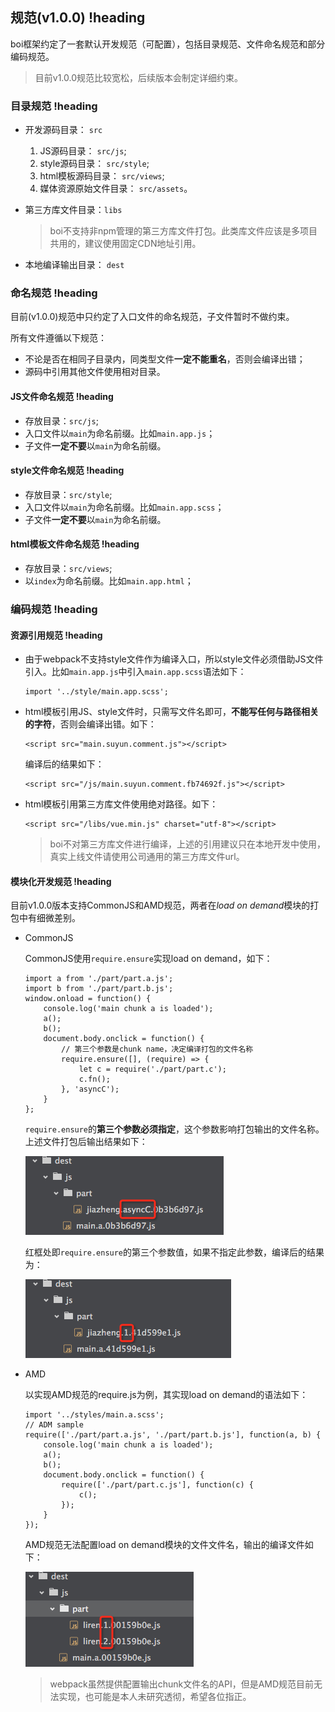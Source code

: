 ## 规范(v1.0.0) !heading

boi框架约定了一套默认开发规范（可配置），包括目录规范、文件命名规范和部分编码规范。

> 目前v1.0.0规范比较宽松，后续版本会制定详细约束。

### 目录规范 !heading

-	开发源码目录： `src`

	1.	JS源码目录： `src/js`;
	2.	style源码目录： `src/style`;
	3.	html模板源码目录： `src/views`;
	4.	媒体资源原始文件目录： `src/assets`。

-	第三方库文件目录：`libs`

	> boi不支持非npm管理的第三方库文件打包。此类库文件应该是多项目共用的，建议使用固定CDN地址引用。

-	本地编译输出目录： `dest`

### 命名规范 !heading

目前(v1.0.0)规范中只约定了入口文件的命名规范，子文件暂时不做约束。

所有文件遵循以下规范：

-	不论是否在相同子目录内，同类型文件**一定不能重名**，否则会编译出错；
-	源码中引用其他文件使用相对目录。

#### JS文件命名规范 !heading

-	存放目录：`src/js`;
-	入口文件以`main`为命名前缀。比如`main.app.js`；
-	子文件**一定不要**以`main`为命名前缀。

#### style文件命名规范 !heading

-	存放目录：`src/style`;
-	入口文件以`main`为命名前缀。比如`main.app.scss`；
-	子文件**一定不要**以`main`为命名前缀。

#### html模板文件命名规范 !heading

-	存放目录：`src/views`;
-	以`index`为命名前缀。比如`main.app.html`；

### 编码规范 !heading

#### 资源引用规范 !heading

-	由于webpack不支持style文件作为编译入口，所以style文件必须借助JS文件引入。比如`main.app.js`中引入`main.app.scss`语法如下：

	```
	import '../style/main.app.scss';
	```

-	html模板引用JS、style文件时，只需写文件名即可，**不能写任何与路径相关的字符**，否则会编译出错。如下：

	```
	<script src="main.suyun.comment.js"></script>
	```

	编译后的结果如下：

	```
	<script src="/js/main.suyun.comment.fb74692f.js"></script>
	```

-	html模板引用第三方库文件使用绝对路径。如下：

	```
	<script src="/libs/vue.min.js" charset="utf-8"></script>
	```

	> boi不对第三方库文件进行编译，上述的引用建议只在本地开发中使用，真实上线文件请使用公司通用的第三方库文件url。

#### 模块化开发规范 !heading

目前v1.0.0版本支持CommonJS和AMD规范，两者在*load on demand*模块的打包中有细微差别。

-	CommonJS

	CommonJS使用`require.ensure`实现load on demand，如下：

	```
	import a from './part/part.a.js';
	import b from './part/part.b.js';
	window.onload = function() {
	    console.log('main chunk a is loaded');
	    a();
	    b();
	    document.body.onclick = function() {
	        // 第三个参数是chunk name，决定编译打包的文件名称
	        require.ensure([], (require) => {
	            let c = require('./part/part.c');
	            c.fn();
	        }, 'asyncC');
	    }
	};
	```

	`require.ensure`的**第三个参数必须指定**，这个参数影响打包输出的文件名称。上述文件打包后输出结果如下：

	![](assets/1.png)

	红框处即`require.ensure`的第三个参数值，如果不指定此参数，编译后的结果为：

	![](assets/2.png)

-	AMD

	以实现AMD规范的require.js为例，其实现load on demand的语法如下：

	```
	import '../styles/main.a.scss';
	// ADM sample
	require(['./part/part.a.js', './part/part.b.js'], function(a, b) {
	    console.log('main chunk a is loaded');
	    a();
	    b();
	    document.body.onclick = function() {
	        require(['./part/part.c.js'], function(c) {
	            c();
	        });
	    }
	});
	```

	AMD规范无法配置load on demand模块的文件文件名，输出的编译文件如下：

	![](assets/4.png)

	> webpack虽然提供配置输出chunk文件名的API，但是AMD规范目前无法实现，也可能是本人未研究透彻，希望各位指正。
